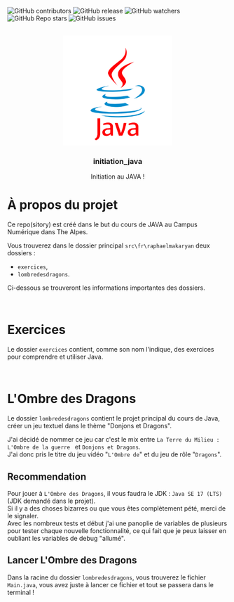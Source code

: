 ![GitHub contributors](https://img.shields.io/github/contributors/raphaelmakaryan/initiation_java?color=0d0&style=for-the-badge)
![GitHub release](https://img.shields.io/github/v/release/raphaelmakaryan/initiation_java?style=for-the-badge)
![GitHub watchers](https://img.shields.io/github/watchers/raphaelmakaryan/initiation_java?style=for-the-badge)
![GitHub Repo stars](https://img.shields.io/github/stars/raphaelmakaryan/initiation_java?color=%23fa0&style=for-the-badge)
![GitHub issues](https://img.shields.io/github/issues/raphaelmakaryan/initiation_java?style=for-the-badge)

<br />
<div align="center">
  <img src="./github/logo.png" alt="Logo" height="250" >

<h3 align="center">initiation_java</h3>
  <p align="center">
   Initiation au JAVA !
  </p>
</div>


# À propos du projet
Ce repo(sitory) est créé dans le but du cours de JAVA au Campus Numérique dans The Alpes.

Vous trouverez dans le dossier principal `src\fr\raphaelmakaryan` deux dossiers : 
- `exercices`,
- `lombredesdragons`.

Ci-dessous se trouveront les informations importantes des dossiers.

<br>

# Exercices
Le dossier `exercices` contient, comme son nom l'indique, des exercices pour comprendre et utiliser Java.

<br>

# L'Ombre des Dragons
Le dossier `lombredesdragons` contient le projet principal du cours de Java, créer un jeu textuel dans le thème "Donjons et Dragons".

J'ai décidé de nommer ce jeu car c'est le mix entre `La Terre du Milieu : L'Ombre de la guerre ` et `Donjons et Dragons`.
<br>
J'ai donc pris le titre du jeu vidéo "`L'Ombre de`" et du jeu de rôle "`Dragons`".

## Recommendation
Pour jouer à `L'Ombre des Dragons`, il vous faudra le JDK : `Java SE 17 (LTS)` (JDK demandé dans le projet).
<br>
Si il y a des choses bizarres ou que vous êtes complètement pété, merci de le signaler.
<br>
Avec les nombreux tests et début j'ai une panoplie de variables de plusieurs pour tester chaque nouvelle fonctionnalité, ce qui fait que je peux laisser en oubliant les variables de debug "allumé".

## Lancer L'Ombre des Dragons
Dans la racine du dossier  `lombredesdragons`, vous trouverez le fichier `Main.java`, vous avez juste à lancer ce fichier et tout se passera dans le terminal !